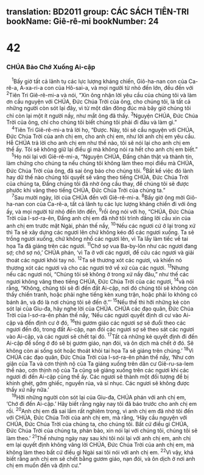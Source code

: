 translation: BD2011
group: CÁC SÁCH TIÊN-TRI
bookName: Giê-rê-mi 
bookNumber: 24
-------

<div class="title"><h1>42</h1><h3>CHÚA Bảo Chớ Xuống Ai-cập</h3></div>
<span class="verse gie_42_1"> <sup>1</sup>Bấy giờ tất cả lãnh tụ các lực lượng kháng chiến, Giô-ha-nan con của Ca-rê-a, A-xa-ri-a con của Hô-sai-a, và mọi người từ nhỏ đến lớn, đều đến với </span>
<span class="verse gie_42_2"><sup>2</sup>Tiên Tri Giê-rê-mi-a và nói, “Xin ông nhận lời yêu cầu của chúng tôi và làm ơn cầu nguyện với CHÚA, Ðức Chúa Trời của ông, cho chúng tôi, là tất cả những người còn sót lại đây, vì từ một dân đông đúc mà bây giờ chúng tôi chỉ còn lại một ít người nầy, như mắt ông đã thấy. </span>
<span class="verse gie_42_3"><sup>3</sup>Nguyện CHÚA, Ðức Chúa Trời của ông, chỉ cho chúng tôi biết chúng tôi phải đi đâu và làm gì.”<br/></span>
<span class="verse gie_42_4"> <sup>4</sup>Tiên Tri Giê-rê-mi-a trả lời họ, “Ðược. Này, tôi sẽ cầu nguyện với CHÚA, Ðức Chúa Trời của anh chị em, cho anh chị em, như lời anh chị em yêu cầu. Hễ CHÚA trả lời cho anh chị em như thế nào, tôi sẽ nói lại cho anh chị em thể ấy. Tôi sẽ không giữ lại điều gì mà không nói ra hết cho anh chị em biết.”<br/></span>
<span class="verse gie_42_5"> <sup>5</sup>Họ nói lại với Giê-rê-mi-a, “Nguyện CHÚA, Ðấng chân thật và thành tín, làm chứng cho chúng ta nếu chúng tôi không làm theo mọi điều mà CHÚA, Ðức Chúa Trời của ông, đã sai ông báo cho chúng tôi. </span>
<span class="verse gie_42_6"><sup>6</sup>Bất kể việc đó lành hay dữ thế nào chúng tôi quyết sẽ vâng theo tiếng CHÚA, Ðức Chúa Trời của chúng ta, Ðấng chúng tôi đã nhờ ông cầu thay, để chúng tôi sẽ được phước khi vâng theo tiếng CHÚA, Ðức Chúa Trời của chúng ta.”<br/></span>
<span class="verse gie_42_7"> <sup>7</sup>Sau mười ngày, lời của CHÚA đến với Giê-rê-mi-a. </span>
<span class="verse gie_42_8"><sup>8</sup>Bấy giờ ông mời Giô-ha-nan con của Ca-rê-a, tất cả lãnh tụ các lực lượng kháng chiến đi với ông ấy, và mọi người từ nhỏ đến lớn đến, </span>
<span class="verse gie_42_9"><sup>9</sup>rồi ông nói với họ, “CHÚA, Ðức Chúa Trời của I-sơ-ra-ên, Ðấng anh chị em đã nhờ tôi trình dâng lời cầu xin của anh chị em trước mặt Ngài, phán thế nầy, </span>
<span class="verse gie_42_10"><sup>10</sup>‘Nếu các ngươi cứ ở lại trong xứ thì Ta sẽ xây dựng các ngươi lên chứ không kéo đổ các ngươi xuống. Ta sẽ trồng ngươi xuống, chứ không nhổ các ngươi lên, vì Ta lấy làm tiếc về tai họa Ta đã giáng trên các ngươi. </span>
<span class="verse gie_42_11"><sup>11</sup>Chớ sợ vua Ba-by-lôn như các ngươi đang sợ; chớ sợ nó,’ CHÚA phán, ‘vì Ta ở với các ngươi, để cứu các ngươi và giải thoát các ngươi khỏi tay nó. </span>
<span class="verse gie_42_12"><sup>12</sup>Ta sẽ thương xót các ngươi, và khiến nó thương xót các ngươi và cho các ngươi trở về xứ của các ngươi. </span>
<span class="verse gie_42_13"><sup>13</sup>Nhưng nếu các ngươi nói, “Chúng tôi sẽ không ở trong xứ nầy đâu,” như thế các ngươi không vâng theo tiếng CHÚA, Ðức Chúa Trời của các ngươi, </span>
<span class="verse gie_42_14"><sup>14</sup>và nói rằng, “Không, chúng tôi sẽ đi đến đất Ai-cập, nơi đó chúng tôi sẽ không còn thấy chiến tranh, hoặc phải nghe tiếng kèn xung trận, hoặc phải lo không có bánh ăn, và đó là nơi chúng tôi sẽ đến ở.”’ </span>
<span class="verse gie_42_15"><sup>15</sup>Nếu thế thì hỡi những kẻ còn sót lại của Giu-đa, hãy nghe lời của CHÚA. CHÚA các đạo quân, Ðức Chúa Trời của I-sơ-ra-ên phán thế nầy, ‘Nếu các ngươi quyết định di cư vào Ai-cập và đến định cư ở đó, </span>
<span class="verse gie_42_16"><sup>16</sup>thì gươm giáo các ngươi sợ sẽ đuổi theo các ngươi đến đó, trong đất Ai-cập, nạn đói các ngươi sợ sẽ theo sát các ngươi vào Ai-cập, và các ngươi sẽ chết tại đó. </span>
<span class="verse gie_42_17"><sup>17</sup>Tất cả những kẻ quyết định đi đến Ai-cập để sống ở đó sẽ bị gươm giáo, nạn đói, và ôn dịch mà chết ở đó. Sẽ không còn ai sống sót hoặc thoát khỏi tai họa Ta sẽ giáng trên chúng.’ </span>
<span class="verse gie_42_18"><sup>18</sup>Vì CHÚA các đạo quân, Ðức Chúa Trời của I-sơ-ra-ên phán thế nầy, ‘Như cơn giận của Ta và cơn thịnh nộ của Ta giáng xuống trên dân cư Giê-ru-sa-lem thể nào, cơn thịnh nộ của Ta cũng sẽ giáng xuống trên các ngươi khi các ngươi đi đến Ai-cập cũng thể ấy. Các ngươi sẽ thành một đối tượng để bị khinh ghét, gớm ghiếc, nguyền rủa, và sỉ nhục. Các ngươi sẽ không được thấy xứ nầy nữa.’<br/></span>
<span class="verse gie_42_19"> <sup>19</sup>Hỡi những người còn sót lại của Giu-đa, CHÚA phán với anh chị em, ‘Chớ đi đến Ai-cập.’ Hãy biết rằng ngày nay tôi đã báo trước cho anh chị em rồi. </span>
<span class="verse gie_42_20"><sup>20</sup>Anh chị em đã sai lầm rất nghiêm trọng, vì anh chị em đã nhờ tôi đến với CHÚA, Ðức Chúa Trời của anh chị em, mà rằng, ‘Hãy cầu nguyện với CHÚA, Ðức Chúa Trời của chúng ta, cho chúng tôi. Bất cứ điều gì CHÚA, Ðức Chúa Trời của chúng ta, phán bảo, xin nói lại với chúng tôi, chúng tôi sẽ làm theo.’ </span>
<span class="verse gie_42_21"><sup>21</sup>Thế nhưng ngày nay sau khi tôi nói lại với anh chị em, anh chị em lại quyết định không vâng lời CHÚA, Ðức Chúa Trời của anh chị em, mà không làm theo bất cứ điều gì Ngài sai tôi nói với anh chị em. </span>
<span class="verse gie_42_22"><sup>22</sup>Vì vậy, khá biết rằng anh chị em sẽ chết bằng gươm giáo, nạn đói, và ôn dịch ở nơi anh chị em muốn đến và định cư.”<br/></span>

